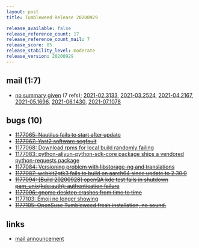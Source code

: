 ```yaml
---
layout: post
title: Tumbleweed Release 20200929

release_available: false
release_reference_count: 17
release_reference_count_mail: 7
release_score: 85
release_stability_level: moderate
release_version: 20200929
---
```


## mail (1:7)

- [no summary given](https://lists.opensuse.org/archives/list/factory@lists.opensuse.org/thread/KZFQEOHGJL33IQAUID2HO4B24JZBCNFK) (7 refs); [2021-02.3133](https://lists.opensuse.org/archives/list/factory@lists.opensuse.org/thread/KZFQEOHGJL33IQAUID2HO4B24JZBCNFK), [2021-03.2524](https://lists.opensuse.org/archives/list/factory@lists.opensuse.org/thread/KZFQEOHGJL33IQAUID2HO4B24JZBCNFK), [2021-04.2167](https://lists.opensuse.org/archives/list/factory@lists.opensuse.org/thread/KZFQEOHGJL33IQAUID2HO4B24JZBCNFK), [2021-05.1696](https://lists.opensuse.org/archives/list/factory@lists.opensuse.org/thread/KZFQEOHGJL33IQAUID2HO4B24JZBCNFK), [2021-06.1430](https://lists.opensuse.org/archives/list/factory@lists.opensuse.org/thread/KZFQEOHGJL33IQAUID2HO4B24JZBCNFK), [2021-07.1078](https://lists.opensuse.org/archives/list/factory@lists.opensuse.org/thread/KZFQEOHGJL33IQAUID2HO4B24JZBCNFK)

## bugs (10)

<!--more-->

- ~~[1177065: Nautilus fails to start after update](https://bugzilla.opensuse.org/show_bug.cgi?id=1177065)~~
- ~~[1177067: Yast2 software segfault](https://bugzilla.opensuse.org/show_bug.cgi?id=1177067)~~
- [1177068: Download rpms for local build randomly failing](https://bugzilla.opensuse.org/show_bug.cgi?id=1177068)
- [1177083: python-aliyun-python-sdk-core package ships a vendored python-requests package](https://bugzilla.opensuse.org/show_bug.cgi?id=1177083)
- ~~[1177084: Versioning problem with libstorage-ng and translations](https://bugzilla.opensuse.org/show_bug.cgi?id=1177084)~~
- ~~[1177087: webkit2gtk3 fails to build on aarch64 since update to 2.30.0](https://bugzilla.opensuse.org/show_bug.cgi?id=1177087)~~
- ~~[1177094: \[Build 20200928\] openQA kde test fails in shutdown pam_unix(kde:auth): authentication failure](https://bugzilla.opensuse.org/show_bug.cgi?id=1177094)~~
- ~~[1177096: gnome desktop crashes from time to time](https://bugzilla.opensuse.org/show_bug.cgi?id=1177096)~~
- [1177103: Emoji no longer showing](https://bugzilla.opensuse.org/show_bug.cgi?id=1177103)
- ~~[1177105: OpenSuse Tumbleweed fresh installation, no sound.](https://bugzilla.opensuse.org/show_bug.cgi?id=1177105)~~



## links

- [mail announcement](https://lists.opensuse.org/archives/list/factory@lists.opensuse.org/thread/KZFQEOHGJL33IQAUID2HO4B24JZBCNFK)
